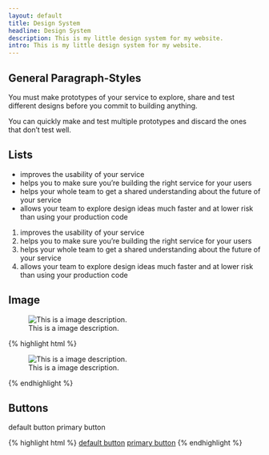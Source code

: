 ```yaml
---
layout: default
title: Design System
headline: Design System
description: This is my little design system for my website.
intro: This is my little design system for my website.
---
```


## General Paragraph-Styles
You must make prototypes of your service to explore, share and test different designs before you commit to building anything.

You can quickly make and test multiple prototypes and discard the ones that don’t test well.

## Lists

- improves the usability of your service
- helps you to make sure you’re building the right service for your users
- helps your whole team to get a shared understanding about the future of your service
- allows your team to explore design ideas much faster and at lower risk than using your production code

1. improves the usability of your service
2. helps you to make sure you’re building the right service for your users
3. helps your whole team to get a shared understanding about the future of your service
4. allows your team to explore design ideas much faster and at lower risk than using your production code

## Image

<figure class="figure">
  <img class="img-responsive" src="https://cdn-images-1.medium.com/max/1200/1*MvY5RYN2yNWgHLBPnJXwEw.png" alt="This is a image description.">
  <figcaption class="figure-caption text-center">This is a image description.</figcaption>
</figure>

{% highlight html %}
<figure class="figure">
  <img class="img-responsive" src="URL" alt="This is a image description.">
  <figcaption class="figure-caption text-center">This is a image description.</figcaption>
</figure>
{% endhighlight %}

## Buttons

<a class="btn">default button</a>
<a class="btn btn-primary">primary button</a>

{% highlight html %}
<a class="btn" href="#">default button</a>
<a class="btn btn-primary" href="#">primary button</a>
{% endhighlight %}
